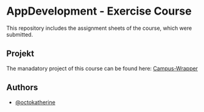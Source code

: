 # AppDevelopment - Exercise  Course

This repository includes the assignment sheets of the course, which were submitted. 

## Projekt
The manadatory project of this course can be found here: [Campus-Wrapper](https://github.com/Marty-Byrde/Campus-Wrapper)


## Authors

- [@octokatherine](https://www.github.com/octokatherine)
